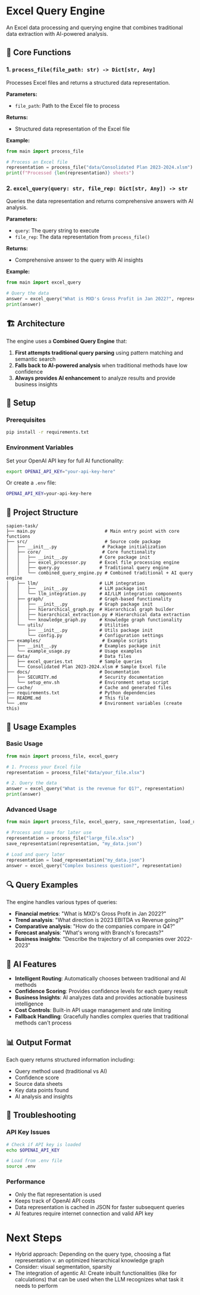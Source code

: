 # Excel Query Engine

An Excel data processing and querying engine that combines traditional data extraction with AI-powered analysis.

## 🚀 Core Functions

### 1. `process_file(file_path: str) -> Dict[str, Any]`
Processes Excel files and returns a structured data representation.

**Parameters:**
- `file_path`: Path to the Excel file to process

**Returns:**
- Structured data representation of the Excel file

**Example:**
```python
from main import process_file

# Process an Excel file
representation = process_file("data/Consolidated Plan 2023-2024.xlsm")
print(f"Processed {len(representation)} sheets")
```

### 2. `excel_query(query: str, file_rep: Dict[str, Any]) -> str`
Queries the data representation and returns comprehensive answers with AI analysis.

**Parameters:**
- `query`: The query string to execute
- `file_rep`: The data representation from `process_file()`

**Returns:**
- Comprehensive answer to the query with AI insights

**Example:**
```python
from main import excel_query

# Query the data
answer = excel_query("What is MXD's Gross Profit in Jan 2022?", representation)
print(answer)
```

## 🏗️ Architecture

The engine uses a **Combined Query Engine** that:
1. **First attempts traditional query parsing** using pattern matching and semantic search
2. **Falls back to AI-powered analysis** when traditional methods have low confidence
3. **Always provides AI enhancement** to analyze results and provide business insights

## 🔧 Setup

### Prerequisites
```bash
pip install -r requirements.txt
```

### Environment Variables
Set your OpenAI API key for full AI functionality:
```bash
export OPENAI_API_KEY="your-api-key-here"
```

Or create a `.env` file:
```bash
OPENAI_API_KEY=your-api-key-here
```

## 📁 Project Structure

```
sapien-task/
├── main.py                          # Main entry point with core functions
├── src/                             # Source code package
│   ├── __init__.py                 # Package initialization
│   ├── core/                       # Core functionality
│   │   ├── __init__.py            # Core package init
│   │   ├── excel_processor.py     # Excel file processing engine
│   │   ├── query.py               # Traditional query engine
│   │   └── combined_query_engine.py # Combined traditional + AI query engine
│   ├── llm/                       # LLM integration
│   │   ├── __init__.py            # LLM package init
│   │   └── llm_integration.py     # AI/LLM integration components
│   ├── graph/                     # Graph-based functionality
│   │   ├── __init__.py            # Graph package init
│   │   ├── hierarchical_graph.py  # Hierarchical graph builder
│   │   ├── hierarchical_extraction.py # Hierarchical data extraction
│   │   └── knowledge_graph.py     # Knowledge graph functionality
│   └── utils/                     # Utilities
│       ├── __init__.py            # Utils package init
│       └── config.py              # Configuration settings
├── examples/                       # Example scripts
│   ├── __init__.py                # Examples package init
│   └── example_usage.py           # Usage examples
├── data/                          # Data files
│   ├── excel_queries.txt          # Sample queries
│   └── Consolidated Plan 2023-2024.xlsm # Sample Excel file
├── docs/                          # Documentation
│   ├── SECURITY.md                # Security documentation
│   └── setup_env.sh               # Environment setup script
├── cache/                         # Cache and generated files
├── requirements.txt               # Python dependencies
|── README.md                      # This file
└── .env                           # Environment variables (create this)
```

## 🎯 Usage Examples

### Basic Usage
```python
from main import process_file, excel_query

# 1. Process your Excel file
representation = process_file("data/your_file.xlsx")

# 2. Query the data
answer = excel_query("What is the revenue for Q1?", representation)
print(answer)
```

### Advanced Usage
```python
from main import process_file, excel_query, save_representation, load_representation

# Process and save for later use
representation = process_file("large_file.xlsx")
save_representation(representation, "my_data.json")

# Load and query later
representation = load_representation("my_data.json")
answer = excel_query("Complex business question?", representation)
```

## 🔍 Query Examples

The engine handles various types of queries:
- **Financial metrics**: "What is MXD's Gross Profit in Jan 2022?"
- **Trend analysis**: "What direction is 2023 EBITDA vs Revenue going?"
- **Comparative analysis**: "How do the companies compare in Q4?"
- **Forecast analysis**: "What's wrong with Branch's forecasts?"
- **Business insights**: "Describe the trajectory of all companies over 2022-2023"

## 🧠 AI Features

- **Intelligent Routing**: Automatically chooses between traditional and AI methods
- **Confidence Scoring**: Provides confidence levels for each query result
- **Business Insights**: AI analyzes data and provides actionable business intelligence
- **Cost Controls**: Built-in API usage management and rate limiting
- **Fallback Handling**: Gracefully handles complex queries that traditional methods can't process

## 📊 Output Format

Each query returns structured information including:
- Query method used (traditional vs AI)
- Confidence score
- Source data sheets
- Key data points found
- AI analysis and insights

## 🚨 Troubleshooting

### API Key Issues
```bash
# Check if API key is loaded
echo $OPENAI_API_KEY

# Load from .env file
source .env
```

### Performance
- Only the flat representation is used
- Keeps track of OpenAI API costs
- Data representation is cached in JSON for faster subsequent queries
- AI features require internet connection and valid API key

# Next Steps
- Hybrid approach: Depending on the query type, choosing a flat representation v. an optimized hierarchical knowledge graph
- Consider: visual segmentation, sparsity
- The integration of agentic AI: Create inbuilt functionalities (like for calculations) that can be used when the LLM recognizes what task it needs to perform